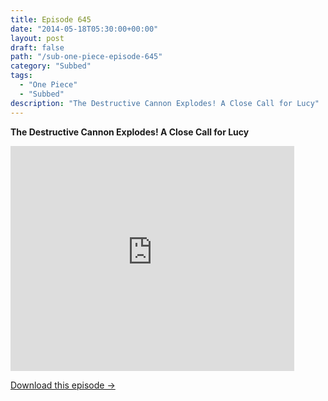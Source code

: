 ```yaml
---
title: Episode 645
date: "2014-05-18T05:30:00+00:00"
layout: post
draft: false
path: "/sub-one-piece-episode-645"
category: "Subbed"
tags:
  - "One Piece"
  - "Subbed"
description: "The Destructive Cannon Explodes! A Close Call for Lucy"
---
```


**The Destructive Cannon Explodes! A Close Call for Lucy**

<iframe width="640" height="360" src="https://www.rapidvideo.com/e/G6FRPG3P0X" frameborder="0" marginwidth=0 marginheight=0 scrolling=no allowfullscreen style="max-width:90%;"></iframe>

<a href="http://ouo.io/qs/eCodkFEQ?s=https://www.rapidvideo.com/d/G6FRPG3P0X" class="styled_a">Download this episode →</a>

